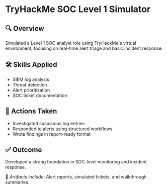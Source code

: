 # TryHackMe SOC Level 1 Simulator

## 🔍 Overview
Simulated a Level 1 SOC analyst role using TryHackMe's virtual environment, focusing on real-time alert triage and basic incident response.

## 🛠️ Skills Applied
- SIEM log analysis
- Threat detection
- Alert prioritization
- SOC ticket documentation

## 📌 Actions Taken
- Investigated suspicious log entries
- Responded to alerts using structured workflows
- Wrote findings in report-ready format

## ✅ Outcome
Developed a strong foundation in SOC-level monitoring and incident response.

📎 *Artifacts include:* Alert reports, simulated tickets, and walkthrough summaries.

